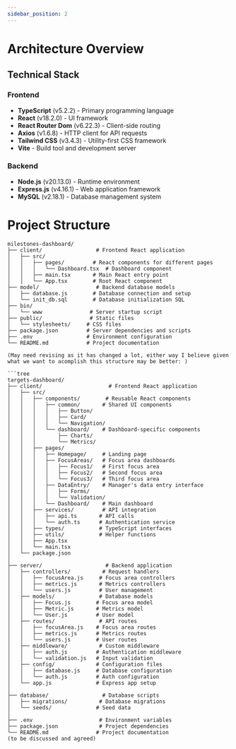 ```yaml
---
sidebar_position: 2
---
```


# Architecture Overview

## Technical Stack

### Frontend
- **TypeScript** (v5.2.2) - Primary programming language
- **React** (v18.2.0) - UI framework
- **React Router Dom** (v6.22.3) - Client-side routing
- **Axios** (v1.6.8) - HTTP client for API requests
- **Tailwind CSS** (v3.4.3) - Utility-first CSS framework
- **Vite** - Build tool and development server

### Backend
- **Node.js** (v20.13.0) - Runtime environment
- **Express.js** (v4.16.1) - Web application framework
- **MySQL** (v2.18.1) - Database management system

# Project Structure

```tree
milestones-dashboard/
├── client/                 # Frontend React application
│   ├── src/
│   │   ├── pages/         # React components for different pages
│   │   │   └── Dashboard.tsx  # Dashboard component
│   │   ├── main.tsx       # Main React entry point
│   │   └── App.tsx        # Root React component
├── model/                  # Backend database models
│   ├── database.js        # Database connection and setup
│   └── init_db.sql        # Database initialization SQL
├── bin/
│   └── www               # Server startup script
├── public/               # Static files
│   └── stylesheets/     # CSS files
├── package.json         # Server dependencies and scripts
├── .env                 # Environment configuration
└── README.md            # Project documentation

(May need revising as it has changed a lot, either way I believe given what we want to acomplish this structure may be better: )

```tree
targets-dashboard/
├── client/                     # Frontend React application
│   ├── src/
│   │   ├── components/        # Reusable React components
│   │   │   ├── common/       # Shared UI components
│   │   │   │   ├── Button/
│   │   │   │   ├── Card/
│   │   │   │   └── Navigation/
│   │   │   └── dashboard/    # Dashboard-specific components
│   │   │       ├── Charts/
│   │   │       └── Metrics/
│   │   ├── pages/
│   │   │   ├── Homepage/     # Landing page
│   │   │   ├── FocusAreas/   # Focus area dashboards
│   │   │   │   ├── Focus1/   # First focus area
│   │   │   │   ├── Focus2/   # Second focus area
│   │   │   │   └── Focus3/   # Third focus area
│   │   │   ├── DataEntry/    # Manager's data entry interface
│   │   │   │   ├── Forms/
│   │   │   │   └── Validation/
│   │   │   └── Dashboard/    # Main dashboard
│   │   ├── services/         # API integration
│   │   │   ├── api.ts       # API calls
│   │   │   └── auth.ts      # Authentication service
│   │   ├── types/           # TypeScript interfaces
│   │   ├── utils/           # Helper functions
│   │   ├── App.tsx
│   │   └── main.tsx
│   └── package.json
│
├── server/                    # Backend application
│   ├── controllers/          # Request handlers
│   │   ├── focusArea.js     # Focus area controllers
│   │   ├── metrics.js       # Metrics controllers
│   │   └── users.js         # User management
│   ├── models/              # Database models
│   │   ├── Focus.js        # Focus area model
│   │   ├── Metric.js       # Metrics model
│   │   └── User.js         # User model
│   ├── routes/              # API routes
│   │   ├── focusArea.js    # Focus area routes
│   │   ├── metrics.js      # Metrics routes
│   │   └── users.js        # User routes
│   ├── middleware/          # Custom middleware
│   │   ├── auth.js         # Authentication middleware
│   │   └── validation.js   # Input validation
│   ├── config/             # Configuration files
│   │   ├── database.js     # Database configuration
│   │   └── auth.js         # Auth configuration
│   └── app.js              # Express app setup
│
├── database/                 # Database scripts
│   ├── migrations/          # Database migrations
│   └── seeds/              # Seed data
│
├── .env                     # Environment variables
├── package.json             # Project dependencies
└── README.md               # Project documentation
(to be discussed and agreed)